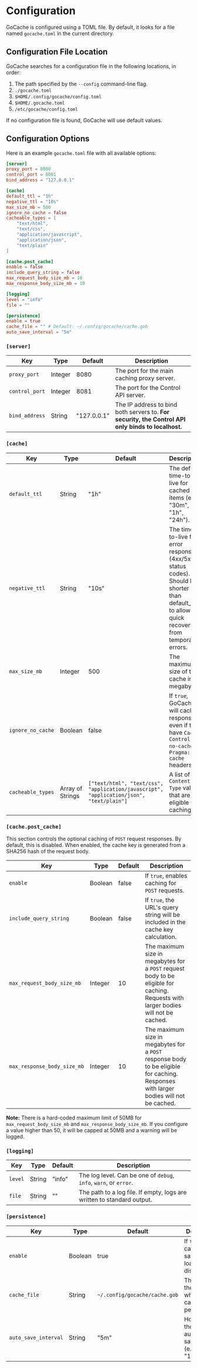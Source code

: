 # Configuration

GoCache is configured using a TOML file. By default, it looks for a file named `gocache.toml` in the current directory.

## Configuration File Location

GoCache searches for a configuration file in the following locations, in order:

1.  The path specified by the `--config` command-line flag.
2.  `./gocache.toml`
3.  `$HOME/.config/gocache/config.toml`
4.  `$HOME/.gocache.toml`
5.  `/etc/gocache/config.toml`

If no configuration file is found, GoCache will use default values.

## Configuration Options

Here is an example `gocache.toml` file with all available options:

```toml
[server]
proxy_port = 8080
control_port = 8081
bind_address = "127.0.0.1"

[cache]
default_ttl = "1h"
negative_ttl = "10s"
max_size_mb = 500
ignore_no_cache = false
cacheable_types = [
    "text/html",
    "text/css",
    "application/javascript",
    "application/json",
    "text/plain"
]

[cache.post_cache]
enable = false
include_query_string = false
max_request_body_size_mb = 10
max_response_body_size_mb = 10

[logging]
level = "info"
file = ""

[persistence]
enable = true
cache_file = "" # Default: ~/.config/gocache/cache.gob
auto_save_interval = "5m"
```

### `[server]`

| Key            | Type   | Default     | Description                                                                                             |
| -------------- | ------ | ----------- | ------------------------------------------------------------------------------------------------------- |
| `proxy_port`   | Integer| 8080        | The port for the main caching proxy server.                                                             |
| `control_port` | Integer| 8081        | The port for the Control API server.                                                                    |
| `bind_address` | String | "127.0.0.1" | The IP address to bind both servers to. **For security, the Control API only binds to localhost.**      |

### `[cache]`

| Key               | Type           | Default                                                              | Description                                                                                                                               |
| ----------------- | -------------- | -------------------------------------------------------------------- | ----------------------------------------------------------------------------------------------------------------------------------------- |
| `default_ttl`     | String         | "1h"                                                                 | The default time-to-live for cached items (e.g., "30m", "1h", "24h").                                                                     |
| `negative_ttl`    | String         | "10s"                                                                | The time-to-live for error responses (4xx/5xx status codes). Should be shorter than default_ttl to allow quick recovery from temporary errors. |
| `max_size_mb`     | Integer        | 500                                                                  | The maximum size of the cache in megabytes.                                                                                               |
| `ignore_no_cache` | Boolean        | false                                                                | If `true`, GoCache will cache responses even if they have `Cache-Control: no-cache` or `Pragma: no-cache` headers.                        |
| `cacheable_types` | Array of Strings | `["text/html", "text/css", "application/javascript", "application/json", "text/plain"]` | A list of `Content-Type` values that are eligible for caching.                                                                    |

### `[cache.post_cache]`

This section controls the optional caching of `POST` request responses. By default, this is disabled. When enabled, the cache key is generated from a SHA256 hash of the request body.

| Key                         | Type    | Default | Description                                                                                                                               |
| --------------------------- | ------- | ------- | ----------------------------------------------------------------------------------------------------------------------------------------- |
| `enable`                    | Boolean | false   | If `true`, enables caching for `POST` requests.                                                                                           |
| `include_query_string`      | Boolean | false   | If `true`, the URL's query string will be included in the cache key calculation.                                                          |
| `max_request_body_size_mb`  | Integer | 10      | The maximum size in megabytes for a `POST` request body to be eligible for caching. Requests with larger bodies will not be cached.        |
| `max_response_body_size_mb` | Integer | 10      | The maximum size in megabytes for a `POST` response body to be eligible for caching. Responses with larger bodies will not be cached.      |

**Note:** There is a hard-coded maximum limit of 50MB for `max_request_body_size_mb` and `max_response_body_size_mb`. If you configure a value higher than 50, it will be capped at 50MB and a warning will be logged.

### `[logging]`

| Key     | Type   | Default | Description                                                                 |
| ------- | ------ | ------- | --------------------------------------------------------------------------- |
| `level` | String | "info"  | The log level. Can be one of `debug`, `info`, `warn`, or `error`.             |
| `file`  | String | ""      | The path to a log file. If empty, logs are written to standard output.        |

### `[persistence]`

| Key                  | Type    | Default | Description                                                                                             |
| -------------------- | ------- | ------- | ------------------------------------------------------------------------------------------------------- |
| `enable`             | Boolean | true    | If `true`, the cache will be saved to and loaded from disk.                                             |
| `cache_file`         | String  | `~/.config/gocache/cache.gob` | The path to the file where the cache is persisted.                                    |
| `auto_save_interval` | String  | "5m"    | How often the cache is automatically saved to disk (e.g., "5m", "1h").                                    |
